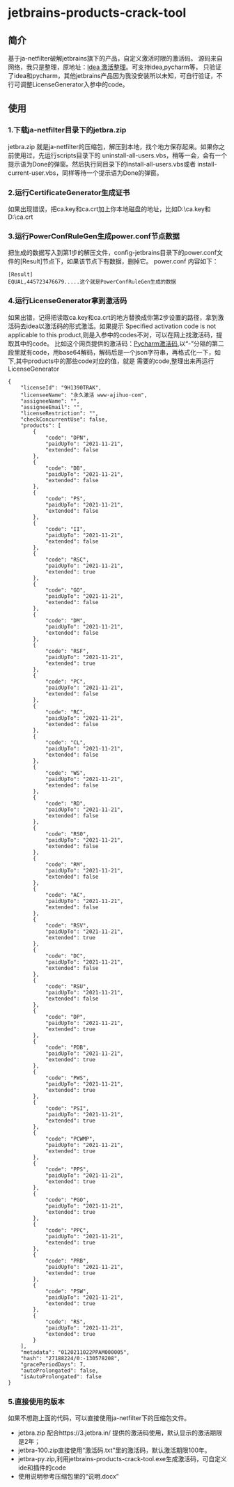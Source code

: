 # jetbrains-products-crack-tool

## 简介
基于ja-netfilter破解jetbrains旗下的产品，自定义激活时限的激活码。
源码来自网络，我只是整理，原地址：[Idea 激活整理](https://linux.do/t/topic/9132?filter=summary)。可支持idea,pycharm等，
只验证了idea和pycharm，其他jetbrains产品因为我没安装所以未知，可自行验证，不行可调整LicenseGenerator入参中的code。

## 使用
### 1.下载ja-netfilter目录下的jetbra.zip
jetbra.zip 就是ja-netfilter的压缩包，解压到本地，找个地方保存起来。如果你之前使用过，先运行scripts目录下的
uninstall-all-users.vbs，稍等一会，会有一个提示语为Done的弹窗。然后执行同目录下的install-all-users.vbs或者
install-current-user.vbs，同样等待一个提示语为Done的弹窗。

### 2.运行CertificateGenerator生成证书
如果出现错误，把ca.key和ca.crt加上你本地磁盘的地址，比如D:\\ca.key和D:\\ca.crt

### 3.运行PowerConfRuleGen生成power.conf节点数据
把生成的数据写入到第1步的解压文件，config-jetbrains目录下的power.conf文件的[Result]节点下，如果该节点下有数据，删掉它。
power.conf 内容如下：
```
[Result]
EQUAL,445723476679.....这个就是PowerConfRuleGen生成的数据
```

### 4.运行LicenseGenerator拿到激活码
如果出错，记得把读取ca.key和ca.crt的地方替换成你第2步设置的路径，拿到激活码去idea以激活码的形式激活。如果提示 Specified activation code is not applicable to this product,则是入参中的codes不对，可以在网上找激活码，提取其中的code。 比如这个网页提供的激活码：[Pycharm激活码](https://www.bilibili.com/read/cv34966236/?jump_opus=1),以“-”分隔的第二段里就有code，用base64解码，解码后是一个json字符串，再格式化一下，如下,其中products中的那些code对应的值，就是 需要的code,整理出来再运行LicenseGenerator

 ```
 {
     "licenseId": "9H1390TRAK",
     "licenseeName": "永久激活 www·ajihuo·com",
     "assigneeName": "",
     "assigneeEmail": "",
     "licenseRestriction": "",
     "checkConcurrentUse": false,
     "products": [
         {
             "code": "DPN",
             "paidUpTo": "2021-11-21",
             "extended": false
         },
         {
             "code": "DB",
             "paidUpTo": "2021-11-21",
             "extended": false
         },
         {
             "code": "PS",
             "paidUpTo": "2021-11-21",
             "extended": false
         },
         {
             "code": "II",
             "paidUpTo": "2021-11-21",
             "extended": false
         },
         {
             "code": "RSC",
             "paidUpTo": "2021-11-21",
             "extended": true
         },
         {
             "code": "GO",
             "paidUpTo": "2021-11-21",
             "extended": false
         },
         {
             "code": "DM",
             "paidUpTo": "2021-11-21",
             "extended": false
         },
         {
             "code": "RSF",
             "paidUpTo": "2021-11-21",
             "extended": true
         },
         {
             "code": "PC",
             "paidUpTo": "2021-11-21",
             "extended": false
         },
         {
             "code": "RC",
             "paidUpTo": "2021-11-21",
             "extended": false
         },
         {
             "code": "CL",
             "paidUpTo": "2021-11-21",
             "extended": false
         },
         {
             "code": "WS",
             "paidUpTo": "2021-11-21",
             "extended": false
         },
         {
             "code": "RD",
             "paidUpTo": "2021-11-21",
             "extended": false
         },
         {
             "code": "RS0",
             "paidUpTo": "2021-11-21",
             "extended": false
         },
         {
             "code": "RM",
             "paidUpTo": "2021-11-21",
             "extended": false
         },
         {
             "code": "AC",
             "paidUpTo": "2021-11-21",
             "extended": false
         },
         {
             "code": "RSV",
             "paidUpTo": "2021-11-21",
             "extended": true
         },
         {
             "code": "DC",
             "paidUpTo": "2021-11-21",
             "extended": false
         },
         {
             "code": "RSU",
             "paidUpTo": "2021-11-21",
             "extended": false
         },
         {
             "code": "DP",
             "paidUpTo": "2021-11-21",
             "extended": true
         },
         {
             "code": "PDB",
             "paidUpTo": "2021-11-21",
             "extended": true
         },
         {
             "code": "PWS",
             "paidUpTo": "2021-11-21",
             "extended": true
         },
         {
             "code": "PSI",
             "paidUpTo": "2021-11-21",
             "extended": true
         },
         {
             "code": "PCWMP",
             "paidUpTo": "2021-11-21",
             "extended": true
         },
         {
             "code": "PPS",
             "paidUpTo": "2021-11-21",
             "extended": true
         },
         {
             "code": "PGO",
             "paidUpTo": "2021-11-21",
             "extended": true
         },
         {
             "code": "PPC",
             "paidUpTo": "2021-11-21",
             "extended": true
         },
         {
             "code": "PRB",
             "paidUpTo": "2021-11-21",
             "extended": true
         },
         {
             "code": "PSW",
             "paidUpTo": "2021-11-21",
             "extended": true
         },
         {
             "code": "RS",
             "paidUpTo": "2021-11-21",
             "extended": true
         }
     ],
     "metadata": "0120211022PPAM000005",
     "hash": "27188224/0:-130578208",
     "gracePeriodDays": 7,
     "autoProlongated": false,
     "isAutoProlongated": false
 }
 ```
 
 ### 5.直接使用的版本
 如果不想跑上面的代码，可以直接使用ja-netfilter下的压缩包文件。
 - jetbra.zip 配合https://3.jetbra.in/ 提供的激活码使用，默认显示的激活期限是2年；
 - jetbra-100.zip直接使用“激活码.txt”里的激活码，默认激活期限100年。
 - jetbra-py.zip,利用jetbrains-products-crack-tool.exe生成激活码，可自定义ide和插件的code
 - 使用说明参考压缩包里的“说明.docx”
 

